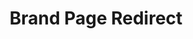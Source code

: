 ---
  id: "21715"
  fieldLayoutId: "89"
  uid: "d66a12b3-c7a8-4bbf-95c2-ee254359b205"
  enabled: "1"
  archived: "0"
  dateCreated: "2018-11-26 06:02:20"
  dateUpdated: "2019-01-28 02:47:30"
  siteSettingsId: "21715"
  slug: "brand-page-redirect"
  siteId: "1"
  uri: "patterns/web/entry/brand-page-redirect"
  enabledForSite: "1"
  sectionId: "2"
  typeId: "2"
  authorId: "1"
  postdateCreated: "2018-11-26 06:02:00"
  expirydateCreated: null
  contentId: "21710"
  title: "Brand Page Redirect"
  field_allColorsComputed: null
  field_allColorsComputedIllustration: null
  field_allColorsComputedThumbnail: null
  field_appDescription: null
  field_appDescriptionSentiment: null
  field_audio: "0"
  field_authorFaq: null
  field_bgThumbPosition: "left top"
  field_body: null
  field_captureSize: null
  field_categoriesRaw: "delight,\nreducing friction,\njust in time,"
  field_categoryInPlainText: null
  field_coldThumbTransform: null
  field_colorPalette: null
  field_contributorName: null
  field_contributorUrl: null
  field_coverColor: null
  field_dominantColor: null
  field_externalContributor: "0"
  field_fetchWebsiteData: null
  field_fullName: null
  field_gfycatSource: "CrispCommonFieldmouse"
  field_gif: "1"
  field_gumletUrl: null
  field_gumletUrlNoPreParse: null
  field_howHelps: "<p><strong>Just In Time, Reducing Friction, Delight</strong></p>\n<p>Sometimes users have goals that go beyond the primary purpose of the platform they are using. In this case, Zeit facilitates an unusual behavior that is only specific to a tiny cohort of their users, but by providing this smooth path, they are increasing the chances that their brand will be used correctly while simultaneously creating a delightful moment for those users.</p>"
  field_howWorks: "<p>Zeit is a serverless architecture provider that allows developers to build serverless microservices and serverless applications rapidly.</p>\n<p>Zeit differentiates itself from other providers by having an opinionated approach when it comes to building developer tools and services, and their brand is a reflection of this approach.</p>\n<p>It’s not uncommon for developers who integrate a service like Zeit into other services and libraries, to showcase the logo of the integrated service in public repositories and marketing material.</p>\n<p>Usually, the best way to get the logo of another service is to download it from their website by inspecting the source code of the site and getting the URL of the image so it can be saved locally.</p>\n<p>Zeit gets ahead of this behavior by redirecting users who right-click their website’s navbar logo (which is an indication that they want to download the logo), to their branding page. There, the user can find all the guidelines on how to use Zeit’s logo, as well as finding different versions of the logo in multiple formats and resolutions.</p>"
  field_iconColors: null
  field_iconComputedColors: null
  field_illustrationSource: null
  field_imagePathRaw: ""
  field_imageTextOcr: null
  field_depthArticleBody: null
  field_lpSentimentScore: null
  field_lpUrl: null
  field_mediaEmbed: null
  field_mobileId: null
  field_mobileShotSrc: null
  field_newsObject: null
  field_pageFetchJsonString: null
  field_patternSrc: "Zeit"
  field_platformRaw: "Web"
  field_qualityDescription: null
  field_rawResponse: null
  field_readingDuration: null
  field_readingDurationSeconds: null
  field_readingEaseLevel: null
  field_readingEaseScore: null
  field_references: null
  field_screenshotColors: null
  field_screenshotComputedColors: null
  field_sourceFromArchive: null
  field_strategyDescription: null
  field_thumbColors: null
  field_thumbVideoUrl: null
  field_webDescription: null
  field_webTitle: null
  field_what: "<p>This is a solution found in Zeit’s website. When a user attempts to right-click the logo in the navigation bar (presumably because they want to download the logo), Zeit will redirect the user to their brand guidelines page, where they can download different versions of the logo with different formats and resolutions.</p>"
  root: null
  lft: null
  rgt: null
  level: null
  structureId: null
  layout: layouts/post.njk
---